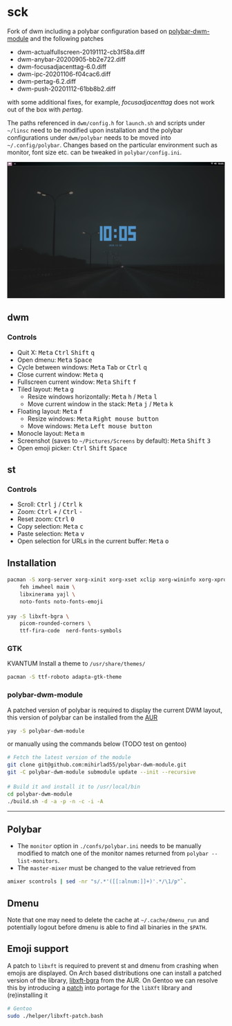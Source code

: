 # sck
Fork of dwm including a polybar configuration based on [polybar-dwm-module](https://github.com/mihirlad55/polybar-dwm-module) and the following patches

* dwm-actualfullscreen-20191112-cb3f58a.diff
* dwm-anybar-20200905-bb2e722.diff
* dwm-focusadjacenttag-6.0.diff
* dwm-ipc-20201106-f04cac6.diff
* dwm-pertag-6.2.diff
* dwm-push-20201112-61bb8b2.diff

with some additional fixes, for example, *focusadjacenttag* does not work out of the box with *pertag*. 

The paths referenced in `dwm/config.h` for `launch.sh` and scripts under `~/linsc` need to be modified upon installation and the polybar configurations under `dwm/polybar` needs to be moved into `~/.config/polybar`. Changes based on the particular environment such as monitor, font size etc. can be tweaked in `polybar/config.ini`. 

![](.github/screenshot.png)

## dwm

### Controls
* Quit X: <kbd>Meta</kbd> <kbd>Ctrl</kbd> <kbd>Shift</kbd> <kbd>q</kbd> 
* Open dmenu: <kbd>Meta</kbd> <kbd>Space</kbd> 
* Cycle between windows: <kbd>Meta</kbd> <kbd>Tab</kbd> or <kbd>Ctrl</kbd> <kbd>q</kbd>
* Close current window: <kbd>Meta</kbd> <kbd>q</kbd>
* Fullscreen current window: <kbd>Meta</kbd> <kbd>Shift</kbd> <kbd>f</kbd>
* Tiled layout: <kbd>Meta</kbd> <kbd>g</kbd>
	* Resize windows horizontally: <kbd>Meta</kbd> <kbd>h</kbd> / <kbd>Meta</kbd> <kbd>l</kbd>
	* Move current window in the stack: <kbd>Meta</kbd> <kbd>j</kbd> / <kbd>Meta</kbd> <kbd>k</kbd>
* Floating layout: <kbd>Meta</kbd> <kbd>f</kbd>
	* Resize windows: <kbd>Meta</kbd> <kbd>Right mouse button</kbd>
	* Move windows: <kbd>Meta</kbd> <kbd>Left mouse button</kbd>
* Monocle layout: <kbd>Meta</kbd> <kbd>m</kbd>
* Screenshot (saves to `~/Pictures/Screens` by default): <kbd>Meta</kbd> <kbd>Shift</kbd> <kbd>3</kbd>
* Open emoji picker: <kbd>Ctrl</kbd> <kbd>Shift</kbd> <kbd>Space</kbd> 

## st

### Controls
* Scroll: <kbd>Ctrl</kbd> <kbd>j</kbd> / <kbd>Ctrl</kbd> <kbd>k</kbd>
* Zoom: <kbd>Ctrl</kbd> <kbd>+</kbd> / <kbd>Ctrl</kbd> <kbd>-</kbd>
* Reset zoom: <kbd>Ctrl</kbd> <kbd>0</kbd> 
* Copy selection: <kbd>Meta</kbd> <kbd>c</kbd>
* Paste selection: <kbd>Meta</kbd> <kbd>v</kbd>
* Open selection for URLs in the current buffer: <kbd>Meta</kbd> <kbd>o</kbd>


## Installation
```bash
pacman -S xorg-server xorg-xinit xorg-xset xclip xorg-wininfo xorg-xprop alsa-utils \
	feh imwheel maim \
	libxinerama yajl \
	noto-fonts noto-fonts-emoji 

yay -S libxft-bgra \
	picom-rounded-corners \
	ttf-fira-code  nerd-fonts-symbols
```

### GTK
KVANTUM
Install a theme to `/usr/share/themes/`
```bash
pacman -S ttf-roboto adapta-gtk-theme
```

### polybar-dwm-module
A patched version of polybar is required to display the current DWM layout, this version of polybar can be installed from the [AUR](https://aur.archlinux.org/packages/polybar-dwm-module) 

```bash
yay -S polybar-dwm-module
```

or manually using the commands below (TODO test on gentoo)

```bash
# Fetch the latest version of the module
git clone git@github.com:mihirlad55/polybar-dwm-module.git
git -C polybar-dwm-module submodule update --init --recursive

# Build it and install it to /usr/local/bin
cd polybar-dwm-module
./build.sh -d -a -p -n -c -i -A
```

-----------------

## Polybar
* The `monitor` option in `./confs/polybar.ini` needs to be manually modified to match one of the monitor names returned from `polybar --list-monitors`.
* The `master-mixer` must be changed to the value retrieved from 
```bash
amixer scontrols | sed -nr "s/.*'([[:alnum:]]+)'.*/\1/p"`.
```

## Dmenu
Note that one may need to delete the cache at `~/.cache/dmenu_run` and potentially logout before dmenu is able to find all binaries in the `$PATH`.

## Emoji support
A patch to `libxft` is required to prevent st and dmenu from crashing when emojis are displayed. On Arch based distributions one can install a patched version of the library, [libxft-bgra](https://aur.archlinux.org/packages/libxft-bgra/) from the AUR. On Gentoo we can resolve this by introducing a [patch](https://wiki.gentoo.org/wiki//etc/portage/patches) into portage for the `libXft` library and (re)installing it
```bash
# Gentoo
sudo ./helper/libxft-patch.bash
```
